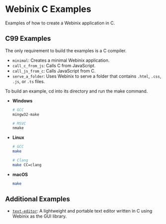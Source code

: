 # Webinix C Examples

Examples of how to create a Webinix application in C.

## C99 Examples

The only requirement to build the examples is a C compiler.

- `minimal`: Creates a minimal Webinix application.
- `call_c_from_js`: Calls C from JavaScript.
- `call_js_from_c`: Calls JavaScript from C.
- `serve_a_folder`: Uses Webinix to serve a folder that contains `.html`, `.css`, `.js`, or `.ts` files.

To build an example, cd into its directory and run the make command.

- **Windows**

  ```sh
  # GCC
  mingw32-make

  # MSVC
  nmake 
  ```

- **Linux**

  ```sh
  # GCC
  make

  # Clang
  make CC=clang
  ```

- **macOS**
  ```sh
  make
  ```

## Additional Examples

- [`text-editor`](https://github.com/webinix-dev/webinix/tree/main/examples/C/text-editor): A lightweight and portable text editor written in C using Webinix as the GUI library.
